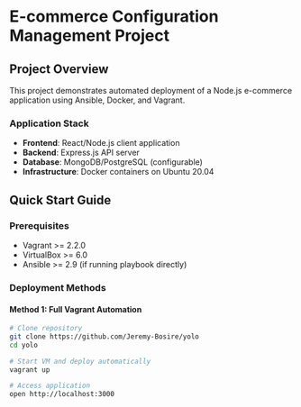# E-commerce Configuration Management Project

## Project Overview
This project demonstrates automated deployment of a Node.js e-commerce application using Ansible, Docker, and Vagrant.

### Application Stack
- **Frontend**: React/Node.js client application
- **Backend**: Express.js API server  
- **Database**: MongoDB/PostgreSQL (configurable)
- **Infrastructure**: Docker containers on Ubuntu 20.04

## Quick Start Guide

### Prerequisites
- Vagrant >= 2.2.0
- VirtualBox >= 6.0
- Ansible >= 2.9 (if running playbook directly)

### Deployment Methods

#### Method 1: Full Vagrant Automation
```bash
# Clone repository
git clone https://github.com/Jeremy-Bosire/yolo
cd yolo

# Start VM and deploy automatically
vagrant up

# Access application
open http://localhost:3000